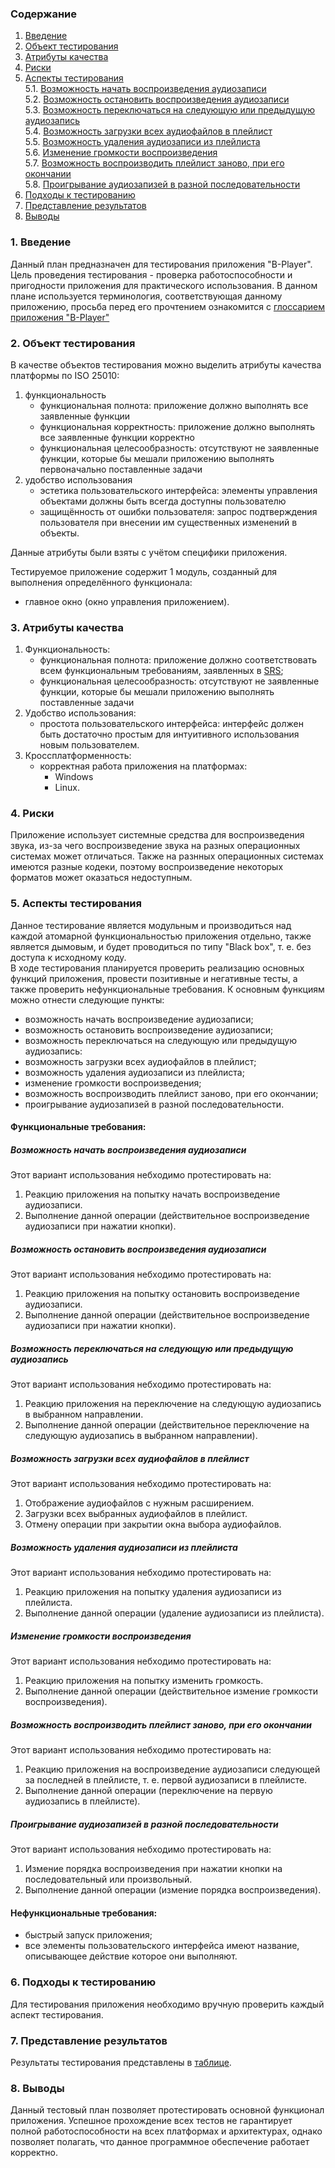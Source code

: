 ### Содержание
  1. [Введение](#1)
  2. [Объект тестирования](#2)
  3. [Атрибуты качества](#3)
  4. [Риски](#4)
  5. [Аспекты тестирования](#5)<br>
    5.1. [Возможность начать воспроизведения аудиозаписи](#001)<br>
    5.2. [Возможность остановить воспроизведения аудиозаписи](#002)<br>
    5.3. [Возможность переключаться на следующую или предыдущую аудиозапись](#003)<br>
    5.4. [Возможность загрузки всех аудиофайлов в плейлист](#004)<br>
    5.5. [Возможность удаления аудиозаписи из плейлиста](#005)<br>
    5.6. [Изменение громкости воспроизведения](#006)<br>
    5.7. [Возможность воспроизводить плейлист заново, при его окончании](#007)<br>
    5.8. [Проигрывание аудиозапизей в разной последовательности](#008)<br>
6. [Подходы к тестированию](#6)
7. [Представление результатов](#7)
8. [Выводы](#8)


<a name="1"></a>
### 1. Введение
Данный план предназначен для тестирования приложения "B-Player". Цель проведения тестирования - проверка работоспособности и пригодности приложения для практического использования.
В данном плане используется терминология, соответствующая данному приложению, просьба перед его прочтением ознакомится с [глоссарием приложения "B-Player"](https://github.com/steppbol/B-Player/blob/master/docs/Project%20Documentation/Glossary.md)

<a name="2"></a>
### 2. Объект тестирования
В качестве объектов тестирования можно выделить атрибуты качества платформы по ISO 25010:
1. функциональность
	- функциональная полнота: приложение должно выполнять все заявленные функции
	- функциональная корректность: приложение должно выполнять все заявленные функции корректно
	- функциональная целесообразность: отсутствуют не заявленные функции, которые бы мешали приложению выполнять первоначально поставленные задачи
2. удобство использования
	- эстетика пользовательского интерфейса: элементы управления объектами должны быть всегда доступны пользователю
	- защищённость от ошибки пользователя: запрос подтверждения пользователя при внесении им существенных изменений в объекты.

Данные атрибуты были взяты с учётом специфики приложения.

Тестируемое приложение содержит 1 модуль, созданный для выполнения определённого функционала:
 - главное окно (окно управления приложением).


<a name="3"></a>
### 3. Атрибуты качества
1. Функциональность:
    - функциональная полнота: приложение должно соответствовать всем функциональным требованиям, заявленных в [SRS](https://github.com/steppbol/B-Player/blob/master/docs/Project%20Documentation/SRS.md);
    - функциональная целесообразность: отсутствуют не заявленные функции, которые бы мешали приложению выполнять поставленные задачи
2. Удобство использования:
    - простота пользовательского интерфейса: интерфейс должен быть достаточно простым для интуитивного использования новым пользователем.
3. Кроссплатформенность:
    - корректная работа приложения на платформах:
      - Windows
      - Linux.

<a name="4"></a>
### 4. Риски
Приложение использует системные средства для воспроизведения звука, из-за чего воспроизведение звука на разных операционных системах может отличаться. Также на разнных операционных системах имеются разные кодеки, поэтому воспроизведение некоторых форматов может оказаться недоступным.


<a name="5"></a>
### 5. Аспекты тестирования
Данное тестирование является модульным и производиться над каждой атомарной функциональностью приложения отдельно, также является дымовым, и будет проводиться по типу "Black box", т. е. без доступа к исходному коду.<br>
В ходе тестирования планируется проверить реализацию основных функций приложения, провести позитивные и негативные тесты, а также проверить нефункциональные требования. К основным функциям можно отнести следующие пункты:

- возможность начать воспроизведение аудиозаписи;
- возможность остановить воспроизведение аудиозаписи;
- возможность переключаться на следующую или предыдущую аудиозапись:
- возможность загрузки всех аудиофайлов в плейлист;
- возможность удаления аудиозаписи из плейлиста;
- изменение громкости воспроизведения;
- возможность воспроизводить плейлист заново, при его окончании;
- проигрывание аудиозапизей в разной последовательности.

#### Функциональные требования:

<a name="001"></a>
##### Возможность начать воспроизведения аудиозаписи
Этот вариант использования небходимо протестировать на:
1. Реакцию приложения на попытку начать воспроизведение аудиозаписи.
2. Выполнение данной операции (действительное воспроизведение аудиозаписи при нажатии кнопки).

<a name="002"></a>
##### Возможность остановить воспроизведения аудиозаписи
Этот вариант использования небходимо протестировать на:
1. Реакцию приложения на попытку остановить воспроизведение аудиозаписи.
2. Выполнение данной операции (действительное воспроизведение аудиозаписи при нажатии кнопки).

<a name="003"></a>
##### Возможность переключаться на следующую или предыдущую аудиозапись
Этот вариант использования небходимо протестировать на:
1. Реакцию приложения на переключение на следующую аудиозапись в выбранном направлении.
2. Выполнение данной операции (действительное переключение на следующую аудиозапись в выбранном направлении).

<a name="004"></a>
##### Возможность загрузки всех аудиофайлов в плейлист
Этот вариант использования небходимо протестировать на:
1. Отображение аудиофайлов с нужным расширением.
2. Загрузки всех выбранных аудиофайлов в плейлист.
3. Отмену операции при закрытии окна выбора аудиофайлов.

<a name="005"></a>
##### Возможность удаления аудиозаписи из плейлиста
Этот вариант использования небходимо протестировать на:
1. Реакцию приложения на попытку удаления аудиозаписи из плейлиста.
2. Выполнение данной операции (удаление аудиозаписи из плейлиста).

<a name="006"></a>
##### Изменение громкости воспроизведения
Этот вариант использования небходимо протестировать на:
1. Реакцию приложения на попытку изменить громкость.
2. Выполнение данной операции (действительное измение громкости воспроизведения).

<a name="007"></a>
##### Возможность воспроизводить плейлист заново, при его окончании
Этот вариант использования небходимо протестировать на:
1. Реакцию приложения на воспроизведение аудиозаписи следующей за последней в плейлисте, т. е. первой аудиозаписи в плейлисте.
2. Выполнение данной операции (переключение на первую аудиозапись в плейлисте).

<a name="008"></a>
##### Проигрывание аудиозапизей в разной последовательности
Этот вариант использования небходимо протестировать на:
1. Измение порядка воспроизведения при нажатии кнопки на последовательный или произвольный.
2. Выполнение данной операции (измение порядка воспроизведения).

#### Нефункциональные требования:
- быстрый запуск приложения;
- все элементы пользовательского интерфейса имеют название, описывающее действие которое они выполняют.

<a name="6"></a>
### 6. Подходы к тестированию
Для тестирования приложения необходимо вручную проверить каждый аспект тестирования.

<a name="7"></a>
### 7. Представление результатов
Результаты тестирования представлены в [таблице](https://github.com/steppbol/B-Player/blob/master/docs/Project%20Documentation/TestPlan/TestResults.md).

<a name="8"></a>
### 8. Выводы
Данный тестовый план позволяет протестировать основной функционал приложения. Успешное прохождение всех тестов не гарантирует полной работоспособности на всех платформах и архитектурах, однако позволяет полагать, что данное программное обеспечение работает корректно.
